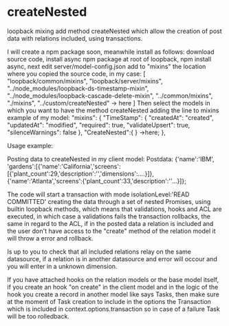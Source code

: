 # createNested
loopback mixing add method createNested which allow the creation of post data with relations included, using transactions.

I will create a npm package soon, meanwhile install as follows:
download source code, install async npm package at root of loopback, npm install async, next edit server/model-config.json
add to "mixins" the location where you copied the source code, in my case: [
      "loopback/common/mixins",
      "loopback/server/mixins",
      "../node_modules/loopback-ds-timestamp-mixin",
      "../node_modules/loopback-cascade-delete-mixin",
      "../common/mixins",
      "./mixins",
      "../custom/createNested" -> here
    ]
Then select the models in which you want to have the method createNested adding the line to mixins example of my model:
"mixins": {
    "TimeStamp": {
      "createdAt": "created",
      "updatedAt": "modified",
      "required": true,
      "validateUpsert": true,
      "silenceWarnings": false
    },
    "CreateNested":{ } ->here;
  },
  
  
Usage example:

Posting data to createNested in my client model:
Postdata:
{'name':'IBM',
'gardens':[{'name':'California','screens':[{'plant_count':29,'description':'','dimensions':....}]},
          {'name':'Atlanta','screens':{'plant_count':33,'description':''...}]};
    
 The code will start a transaction with mode isolationLevel:'READ COMMITTED' creating the data through a 
 set of nested Promises, using builtin loopback methods, which means that validations, hooks and ACL are executed,
 in which case a validations fails the transaction rollbacks, the same in regard to the ACL, if in the posted data a
 relation is included and the user don't have access to the "create" method of the relation model it will 
 throw a error and rollback.
 
 Is up to you to check that all included relations relay on the same datasource, if a relation is in another datasource
 and error will occour and you will enter in a unknown dimension. 
 
 If you have attached hooks on the
 relation models or the base model itself, if you create an hook "on create" in the client model and in the logic of the 
 hook you create a record in another model like says Tasks, then make sure at the moment of Task creation to include in the options the Transaction which is included in context.options.transaction so in case of a failure Task will be too rolledback.
 
